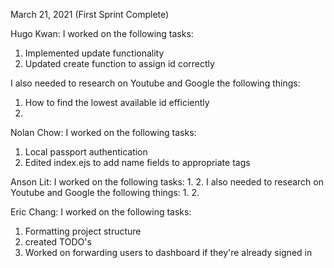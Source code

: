March 21, 2021 (First Sprint Complete)

Hugo Kwan:
I worked on the following tasks:
1. Implemented update functionality
2. Updated create function to assign id correctly

I also needed to research on Youtube and Google the following things:
1. How to find the lowest available id efficiently 
2.

Nolan Chow:
I worked on the following tasks:
1. Local passport authentication
2. Edited index.ejs to add name fields to appropriate tags


Anson Lit:
I worked on the following tasks:
1. 
2. 
I also needed to research on Youtube and Google the following things:
1.
2.

Eric Chang:
I worked on the following tasks:
1. Formatting project structure
2. created TODO's
3. Worked on forwarding users to dashboard if they're already signed in 

